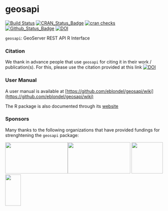 **geosapi**
===========

[![Build Status](https://github.com/eblondel/geosapi/actions/workflows/r-cmd-check.yml/badge.svg?branch=master)](https://github.com/eblondel/geosapi/actions/workflows/r-cmd-check.yml)
[![CRAN_Status_Badge](http://www.r-pkg.org/badges/version/geosapi)](https://cran.r-project.org/package=geosapi)
[![cran checks](https://cranchecks.info/badges/worst/geosapi)](https://cran.r-project.org/web/checks/check_results_geosapi.html)
[![Github_Status_Badge](https://img.shields.io/badge/Github-0.6--3-blue.svg)](https://github.com/eblondel/geosapi)
[![DOI](https://zenodo.org/badge/DOI/10.5281/zenodo.1184895.svg)](https://doi.org/10.5281/zenodo.1184895)

``geosapi``: GeoServer REST API R Interface

### Citation

We thank in advance people that use ``geosapi`` for citing it in their work / publication(s). For this, please use the citation provided at this link [![DOI](https://zenodo.org/badge/DOI/10.5281/zenodo.1184895.svg)](https://doi.org/10.5281/zenodo.1184895)

### User Manual

A user manual is available at [https://github.com/eblondel/geosapi/wiki](https://github.com/eblondel/geosapi/wiki)

The R package is also documented through its [website](https://eblondel.github.io/geosapi/)

### Sponsors

Many thanks to the following organizations that have provided fundings for strenghtening the ``geosapi`` package:

<a href="https://unepgrid.ch/en"><img height=100 width=200 src="https://www.weadapt.org/sites/weadapt.org/files/styles/large/public/screenshot_2021-05-25_at_16.19.32_0.png?itok=iiEMf_S3"></a><a href="https://www.fao.org/home/en/"><img height=100 width=200 src="https://www.fao.org/fileadmin/templates/family-farming-decade/images/FAO-IFAD-Logos/FAO-Logo-EN.svg"></a>
<a href="http://www.cnrs.fr"><img src="http://www.cnrs.fr/themes/custom/cnrs/logo.svg" height=100 width=100/></a>
<a href="https://letg.cnrs.fr"><img height=100 width=50 src="https://letg.cnrs.fr/plugins/letg/images/letg.png"></a>
